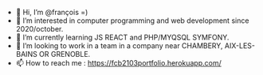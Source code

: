 - 👋 Hi, I’m @françois =)
- 👀 I’m interested in computer programming and web development since 2020/october.
- 🌱 I’m currently learning JS REACT and PHP/MYQSQL SYMFONY.
- 💞️ I’m looking to work in a team in a company near CHAMBERY, AIX-LES-BAINS OR GRENOBLE.
- 📫 How to reach me : https://fcb2103portfolio.herokuapp.com/

<!---
fransoa2103/fransoa2103 is a ✨ special ✨ repository because its `README.md` (this file) appears on your GitHub profile.
You can click the Preview link to take a look at your changes.
--->

